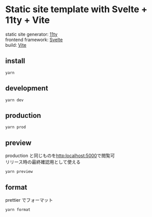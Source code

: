 # Static site template with Svelte + 11ty + Vite

static site generator: [11ty](https://www.11ty.dev/)  
frontend framework: [Svelte](https://svelte.dev/)  
build: [Vite](https://vitejs.dev/)

## install

```
yarn
```

## development

```
yarn dev
```

## production

```
yarn prod
```

## preview

production と同じものを[http:localhost:5000](http:localhost:5000)で閲覧可  
リリース時の最終確認用として使える

```
yarn preview
```

## format

prettier でフォーマット

```
yarn format
```
